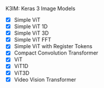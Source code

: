 K3IM: Keras 3 Image Models

- [X] Simple ViT
- [X] Simple ViT 1D
- [X] Simple ViT 3D
- [X] Simple ViT FFT
- [X] Simple ViT with Register Tokens
- [X] Compact Convolution Transformer
- [X] ViT
- [X] ViT1D
- [X] ViT3D
- [X] Video Vision Transformer